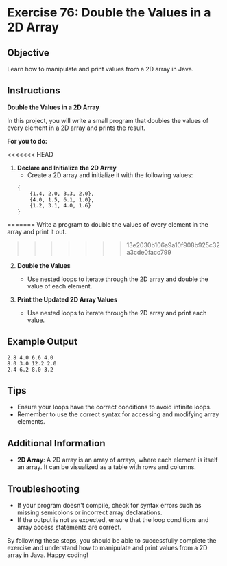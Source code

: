 # Exercise 76: Double the Values in a 2D Array

## Objective
Learn how to manipulate and print values from a 2D array in Java.

## Instructions

**Double the Values in a 2D Array**

In this project, you will write a small program that doubles the values of every element in a 2D array and prints the result.

**For you to do:**

<<<<<<< HEAD
1. **Declare and Initialize the 2D Array**
    - Create a 2D array and initialize it with the following values:
    ```
    {
        {1.4, 2.0, 3.3, 2.0},
        {4.0, 1.5, 6.1, 1.0},
        {1.2, 3.1, 4.0, 1.6}
    }
    ```
=======
Write a program to double the values of every element 
in the array and print it out.
>>>>>>> 13e2030b106a9a10f908b925c32a3cde0facc799

2. **Double the Values**
    - Use nested loops to iterate through the 2D array and double the value of each element.

3. **Print the Updated 2D Array Values**
    - Use nested loops to iterate through the 2D array and print each value.

## Example Output
```
2.8 4.0 6.6 4.0
8.0 3.0 12.2 2.0
2.4 6.2 8.0 3.2
```

## Tips
- Ensure your loops have the correct conditions to avoid infinite loops.
- Remember to use the correct syntax for accessing and modifying array elements.

## Additional Information
- **2D Array**: A 2D array is an array of arrays, where each element is itself an array. It can be visualized as a table with rows and columns.

## Troubleshooting
- If your program doesn't compile, check for syntax errors such as missing semicolons or incorrect array declarations.
- If the output is not as expected, ensure that the loop conditions and array access statements are correct.

By following these steps, you should be able to successfully complete the exercise and understand how to manipulate and print values from a 2D array in Java. Happy coding!
